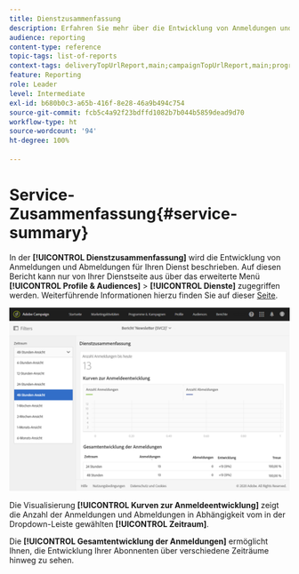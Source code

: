 ```yaml
---
title: Dienstzusammenfassung
description: Erfahren Sie mehr über die Entwicklung von Anmeldungen und Abmeldungen im vordefinierten Bericht „Dienstzusammenfassung“.
audience: reporting
content-type: reference
topic-tags: list-of-reports
context-tags: deliveryTopUrlReport,main;campaignTopUrlReport,main;programTopUrlReport,main
feature: Reporting
role: Leader
level: Intermediate
exl-id: b680b0c3-a65b-416f-8e28-46a9b494c754
source-git-commit: fcb5c4a92f23bdffd1082b7b044b5859dead9d70
workflow-type: ht
source-wordcount: '94'
ht-degree: 100%

---
```


# Service-Zusammenfassung{#service-summary}

In der **[!UICONTROL Dienstzusammenfassung]** wird die Entwicklung von Anmeldungen und Abmeldungen für Ihren Dienst beschrieben.
Auf diesen Bericht kann nur von Ihrer Dienstseite aus über das erweiterte Menü **[!UICONTROL Profile &amp; Audiences]** > **[!UICONTROL Dienste]** zugegriffen werden. Weiterführende Informationen hierzu finden Sie auf dieser [Seite](../../audiences/using/monitoring-subscriptions.md#service-reports).

![](assets/service-summary.png)

Die Visualisierung **[!UICONTROL Kurven zur Anmeldeentwicklung]** zeigt die Anzahl der Anmeldungen und Abmeldungen in Abhängigkeit vom in der Dropdown-Leiste gewählten **[!UICONTROL Zeitraum]**.

Die **[!UICONTROL Gesamtentwicklung der Anmeldungen]** ermöglicht Ihnen, die Entwicklung Ihrer Abonnenten über verschiedene Zeiträume hinweg zu sehen.
